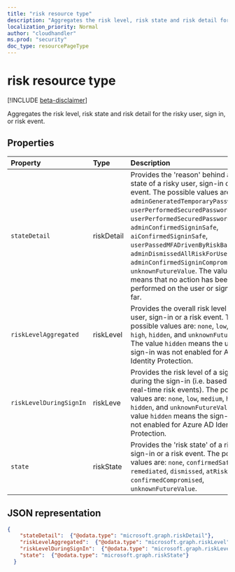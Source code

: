 ```yaml
---
title: "risk resource type"
description: "Aggregates the risk level, risk state and risk detail for the risky user, sign in, or risk event."
localization_priority: Normal
author: "cloudhandler"
ms.prod: "security"
doc_type: resourcePageType
---
```


# risk resource type

[!INCLUDE [beta-disclaimer](../../includes/beta-disclaimer.md)]

Aggregates the risk level, risk state and risk detail for the risky user, sign in, or risk event.

## Properties

| Property   | Type|Description|
|:---------------|:--------|:----------|
|`stateDetail`|riskDetail|Provides the 'reason' behind a specific state of a risky user, sign-in or a risk event. The possible values are: `none`, `adminGeneratedTemporaryPassword`, `userPerformedSecuredPasswordChange`, `userPerformedSecuredPasswordReset`, `adminConfirmedSigninSafe`, `aiConfirmedSigninSafe`, `userPassedMFADrivenByRiskBasedPolicy`, `adminDismissedAllRiskForUser`, `adminConfirmedSigninCompromised`, `unknownFutureValue`. The value `none` means that no action has been performed on the user or sign-in so far. |
|`riskLevelAggregated`|riskLevel|Provides the overall risk level of a risky user, sign-in or a risk event. The possible values are: `none`, `low`, `medium`, `high`, `hidden`, and `unknownFutureValue`. The value `hidden` means the user or sign-in was not enabled for Azure AD Identity Protection.|
|`riskLevelDuringSignIn`|riskLeve|Provides the risk level of a sign-in during the sign-in (i.e. based on the real-time risk events). The possible values are: `none`, `low`, `medium`, `high`, `hidden`, and `unknownFutureValue`. The value `hidden` means the sign-in was not enabled for Azure AD Identity Protection.|
|`state`|riskState|Provides the 'risk state' of a risky user, sign-in or a risk event. The possible values are: `none`, `confirmedSafe`, `remediated`, `dismissed`, `atRisk`, `confirmedCompromised`, `unknownFutureValue`. |

## JSON representation

<!-- {
  "blockType": "resource",
  "optionalProperties": [

  ],
  "@odata.type": "microsoft.graph.identityRiskEvent"
}-->

```json
{
    "stateDetail":  {"@odata.type": "microsoft.graph.riskDetail"},
    "riskLevelAggregated":  {"@odata.type": "microsoft.graph.riskLevel"},
    "riskLevelDuringSignIn":  {"@odata.type": "microsoft.graph.riskLevel"},
    "state":  {"@odata.type": "microsoft.graph.riskState"}
  }
  ```

<!-- uuid: 8fcb5dbc-d5aa-4681-8e31-b001d5168d79
2015-10-25 14:57:30 UTC -->
<!--
{
  "type": "#page.annotation",
  "description": "identityRiskEvent resource",
  "keywords": "",
  "section": "documentation",
  "tocPath": "",
  "suppressions": [
    "Error: /api-reference/beta/resources/risk.md:\r\n      Exception processing links.\r\n    System.ArgumentException: Link Definition was null. Link text: !INCLUDE [beta-disclaimer](../../includes/beta-disclaimer.md)\r\n      at ApiDoctor.Validation.DocFile.get_LinkDestinations()\r\n      at ApiDoctor.Validation.DocSet.ValidateLinks(Boolean includeWarnings, String[] relativePathForFiles, IssueLogger issues, Boolean requireFilenameCaseMatch, Boolean printOrphanedFiles)"
  ]
}
-->
